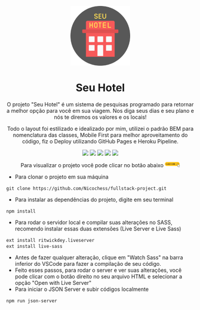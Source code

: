 <p align="center"><img src="./images/project-icon.png" width="160px"></p>

<h1 align="center">Seu Hotel</h1>

<p align="center">O projeto "Seu Hotel" é um sistema de pesquisas programado para retornar a melhor opção para você em sua viagem. Nos diga seus dias e seu plano e nós te diremos os valores e os locais!</p>

<p align="center">Todo o layout foi estilizado e idealizado por mim, utilizei o padrão BEM para nomenclatura das classes, Mobile First para melhor aproveitamento do código, fiz o Deploy utilizando GitHub Pages e Heroku Pipeline.</p>

<p align="center">
    <img src="https://img.shields.io/badge/HTML5-E34F26?style=for-the-badge&logo=html5&logoColor=white">
    <img src='https://img.shields.io/badge/Sass-CC6699?style=for-the-badge&logo=sass&logoColor=white'>
    <img src='https://img.shields.io/badge/CSS3-1572B6?style=for-the-badge&logo=css3&logoColor=white'>
    <img src='https://img.shields.io/badge/JavaScript-323330?style=for-the-badge&logo=javascript&logoColor=F7DF1E'>
    <img src="https://img.shields.io/badge/Heroku-430098?style=for-the-badge&logo=heroku&logoColor=white">
</p>

<p align="center">Para visualizar o projeto você pode clicar no botão abaixo <a href="https://nicochess.github.io/fullstack-project/"><img src="./images/click-here.png" width="40px"></a></p>

- Para clonar o projeto em sua máquina
```
git clone https://github.com/Nicochess/fullstack-project.git
```

- Para instalar as dependências do projeto, digite em seu terminal
```
npm install
```

- Para rodar o servidor local e compilar suas alterações no SASS, recomendo instalar essas duas extensões (Live Server e Live Sass)

```
ext install ritwickdey.liveserver  
ext install live-sass
```

- Antes de fazer qualquer alteração, clique em "Watch Sass" na barra inferior do VSCode para fazer a compilação de seu código.
- Feito esses passos, para rodar o server e ver suas alterações, você pode clicar com o botão direito no seu arquivo HTML e selecionar a opção "Open with Live Server"
- Para iniciar o JSON Server e subir códigos localmente
```
npm run json-server
```
